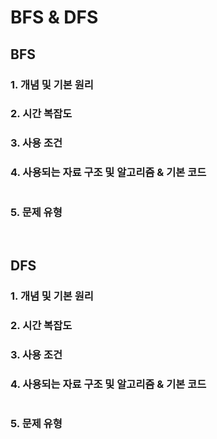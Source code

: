 
# BFS & DFS

## BFS
### 1. 개념 및 기본 원리 


### 2. 시간 복잡도 

### 3. 사용 조건 

### 4. 사용되는 자료 구조 및 알고리즘 & 기본 코드 

```python 
```

### 5. 문제 유형

<br>

## DFS
### 1. 개념 및 기본 원리 


### 2. 시간 복잡도 

### 3. 사용 조건 

### 4. 사용되는 자료 구조 및 알고리즘 & 기본 코드 

```python 
```


### 5. 문제 유형
